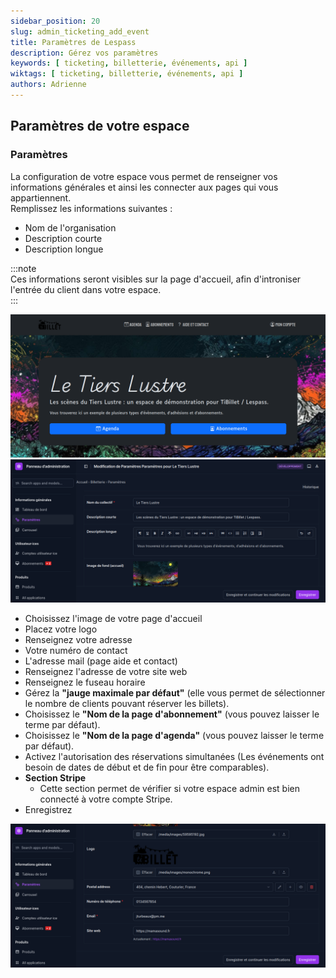 ```yaml
---
sidebar_position: 20
slug: admin_ticketing_add_event
title: Paramètres de Lespass
description: Gérez vos paramètres
keywords: [ ticketing, billetterie, événements, api ]
wiktags: [ ticketing, billetterie, événements, api ]
authors: Adrienne
---
```



## Paramètres de votre espace

### Paramètres

La configuration de votre espace vous permet de renseigner vos informations générales et ainsi les connecter aux pages qui vous appartiennent.  
Remplissez les informations suivantes :

- Nom de l'organisation  
- Description courte  
- Description longue  

:::note  
Ces informations seront visibles sur la page d'accueil, afin d'introniser l'entrée du client dans votre espace.  
:::

![Configuration page d'accueil](/img/config.png)
![Page d'accueil](/img/config2.png)

- Choisissez l'image de votre page d'accueil  
- Placez votre logo  
- Renseignez votre adresse  
- Votre numéro de contact  
- L'adresse mail (page aide et contact)  
- Renseignez l'adresse de votre site web  
- Renseignez le fuseau horaire  
- Gérez la **"jauge maximale par défaut"** (elle vous permet de sélectionner le nombre de clients pouvant réserver les billets).  
- Choisissez le **"Nom de la page d'abonnement"** (vous pouvez laisser le terme par défaut).  
- Choisissez le **"Nom de la page d'agenda"** (vous pouvez laisser le terme par défaut).  
- Activez l'autorisation des réservations simultanées (Les événements ont besoin de dates de début et de fin pour être comparables).  
- **Section Stripe**  
  - Cette section permet de vérifier si votre espace admin est bien connecté à votre compte Stripe.  
- Enregistrez

![Configuration parametre](/img/config3.png)


